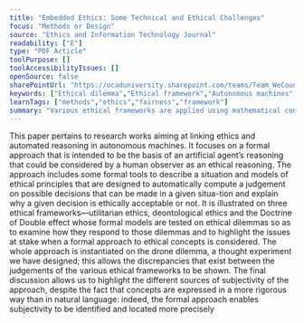 ```yaml
---
title: "Embedded Ethics: Some Technical and Ethical Challenges"
focus: "Methods or Design"
source: "Ethics and Information Technology Journal"
readability: ["E"]
type: "PDF Article"
toolPurpose: []
toolAccessibilityIssues: []
openSource: false
sharePointUrl: "https://ocaduniversity.sharepoint.com/teams/Team_WeCount/Shared%20Documents/Resources%20and%20Tools/Literature%20(curated)/Embedded%20ethics%20some%20technical%20and%20ethical%20challenges.pdf"
keywords: ["Ethical dilemma","Ethical framework","Autonomous machines","Judgement","Subjectivity"]
learnTags: ["methods","ethics","fairness","framework"]
summary: "Various ethical frameworks are applied using mathematical concepts to determine if ethical decisions can be formalized in machines.  "
---
```

This paper pertains to research works aiming at linking ethics and automated reasoning in autonomous machines. It focuses on a formal approach that is intended to be the basis of an artificial agent’s reasoning that could be considered by a human observer as an ethical reasoning. The approach includes some formal tools to describe a situation and models of ethical principles that are designed to automatically compute a judgement on possible decisions that can be made in a given situa-tion and explain why a given decision is ethically acceptable or not. It is illustrated on three ethical frameworks—utilitarian ethics, deontological ethics and the Doctrine of Double effect whose formal models are tested on ethical dilemmas so as to examine how they respond to those dilemmas and to highlight the issues at stake when a formal approach to ethical concepts is considered. The whole approach is instantiated on the drone dilemma, a thought experiment we have designed; this allows the discrepancies that exist between the judgements of the various ethical frameworks to be shown. The final discussion allows us to highlight the different sources of subjectivity of the approach, despite the fact that concepts are expressed in a more rigorous way than in natural language: indeed, the formal approach enables subjectivity to be identified and located more precisely
